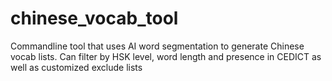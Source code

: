 # chinese_vocab_tool
Commandline tool that uses AI word segmentation to generate Chinese vocab lists. Can filter by HSK level, word length and presence in CEDICT as well as customized exclude lists
